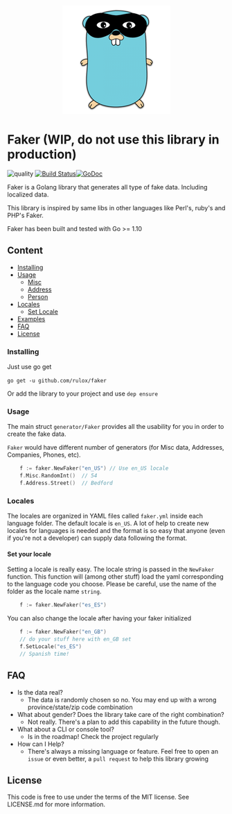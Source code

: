 
<p align="center"><img src="doc/faker_logo.png" width="250"></p>

# Faker (WIP, do not use this library in production)
![quality](https://sonarcloud.io/api/project_badges/measure?project=faker_key&metric=alert_status)
[![Build Status](https://travis-ci.org/Rulox/faker.svg?branch=master)](https://travis-ci.org/Rulox/faker)[![GoDoc](https://godoc.org/github.com/Rulox/faker?status.svg)](https://godoc.org/github.com/Rulox/faker)

Faker is a Golang library that generates all type of fake data. Including localized data.

This library is inspired by same libs in other languages like Perl's, ruby's and PHP's Faker.

Faker has been built and tested with Go >= 1.10

## Content
- [Installing](#installing)
- [Usage](#usage)
    - [Misc](doc/misc.md)
    - [Address](doc/address.md)
    - [Person](doc/person.md)
- [Locales](#locales)
    - [Set Locale](#set-your-locale)
- [Examples](examples)
- [FAQ](#faq)
- [License](#license)

### Installing
Just use go get

`go get -u github.com/rulox/faker`

Or add the library to your project and use `dep ensure`

### Usage
The main struct `generator/Faker` provides all the usability for you in order to create the fake data.

`Faker` would have different number of generators (for Misc data, Addresses, Companies, Phones, etc). 

```go
	f := faker.NewFaker("en_US") // Use en_US locale
    f.Misc.RandomInt()  // 54
    f.Address.Street()  // Bedford 
``` 
### Locales
The locales are organized in YAML files called `faker.yml` inside each language folder.
The default locale is `en_US`. A lot of help to create new locales for languages is needed
and the format is so easy that anyone (even if you're not a developer) can supply data
following the format.

#### Set your locale
Setting a locale is really easy. The locale string is passed in the `NewFaker` function.
This function will (among other stuff) load the yaml corresponding to the language code
you choose. Please be careful, use the name of the folder as the locale name `string`.
```go
	f := faker.NewFaker("es_ES")
```

You can also change the locale after having your faker initialized
```go
	f := faker.NewFaker("en_GB")
	// do your stuff here with en_GB set
	f.SetLocale("es_ES")
	// Spanish time!
```
## FAQ
 - Is the data real?
   - The data is randomly chosen so no. You may end up with a wrong province/state/zip code combination
- What about gender? Does the library take care of the right combination?
   - Not really. There's a plan to add this capability in the future though.
- What about a CLI or console tool?
   - Is in the roadmap! Check the project regularly
- How can I Help?
   - There's always a missing language or feature. Feel free to open an `issue` or even better, a `pull request` 
   to help this library growing
      
## License
This code is free to use under the terms of the MIT license. See LICENSE.md for more information.